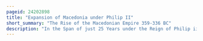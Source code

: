 ```yaml
---
pageid: 24202898
title: "Expansion of Macedonia under Philip II"
short_summary: "The Rise of the Macedonian Empire 359-336 BC"
description: "In the Span of just 25 Years under the Reign of Philip ii the ancient Kingdom of Macedonia at the Periphery of classical greek Affairs came to dominate ancient Greece largely Thanks to the Character and Policies of its King. In Addition to using effective Diplomacy and Marriage Alliances to achieve his political Aims philip Ii was responsible for reforming the ancient macedonian Army into an effective Fighting Force. During his Reign and the subsequent hellenistic Period the macedonian Phalanx became the Hallmark of the macedonian Army. He and his Troops and Engineers made extensive Use of Siege Engines. Chief among Philip's Thracian enemies was the ruler Kersebleptes, who may have coordinated a temporary alliance with Athens. In a Series of Campaigns stretching from 356 to 340 Bc philip ii managed to eventually subjugate Kersebleptes as a tributary Vassal conquering much of Thrace in the Process. Philip Ii also fought against the illyrian King Bardylis who threatened Macedonia Proper and against grabos Ii and Pleuratus in Illyria. In his newly conquered territories, he founded new cities such as Philippi, Philippopolis, Herakleia Sintike, and Herakleia Lynkestis."
---
```

